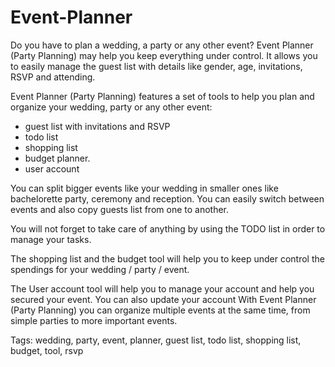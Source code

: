 # Event-Planner



Do you have to plan a wedding, a party or any other event? Event Planner (Party Planning) may help you keep everything under control. It allows you to easily manage the guest list with details like gender, age, invitations, RSVP and attending. 

Event Planner (Party Planning) features a set of tools to help you plan and organize your wedding, party or any other event: 
- guest list with invitations and RSVP
- todo list
- shopping list 
- budget planner. 
- user account 


You can split bigger events like your wedding in smaller ones like bachelorette party, ceremony and reception.
You can easily switch between events and also copy guests list from one to another.

You will not forget to take care of anything by using the TODO list in order to manage your tasks. 

The shopping list and the budget tool will help you to keep under control the spendings for your wedding / party / event. 

The User account tool will help you to manage your account and help you secured your event. You can also update your account
With Event Planner (Party Planning) you can organize multiple events at the same time, from simple parties to more important events.

Tags: wedding, party, event, planner, guest list, todo list, shopping list, budget, tool, rsvp


